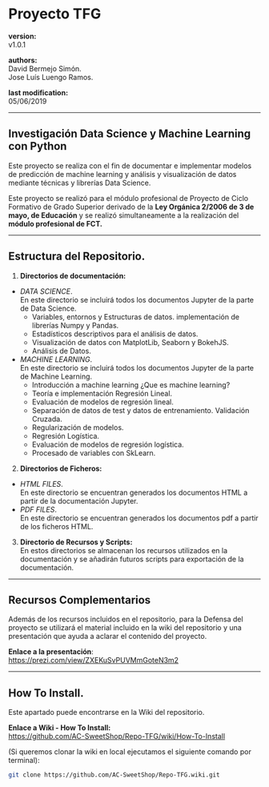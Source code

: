 # Proyecto TFG

**version:**  
 v1.0.1  

**authors:**  
David Bermejo Simón.  
Jose Luís Luengo Ramos.  

**last modification:**  
05/06/2019
___
## Investigación Data Science y Machine Learning con Python
Este proyecto se realiza con el fin de documentar e implementar modelos de
predicción de machine learning y análisis y visualización de datos mediante
técnicas y librerías Data Science.

Este proyecto se realizó para el módulo profesional de Proyecto de Ciclo Formativo
de Grado Superior derivado de la **Ley Orgánica 2/2006 de 3 de mayo, de Educación**
y se realizó simultaneamente a la realización del **módulo profesional de FCT.**

___
## Estructura del Repositorio.
1. **Directorios de documentación:**
  - *DATA SCIENCE*.  
  En este directorio se incluirá todos los documentos Jupyter de
  la parte de Data Science.
    - Variables, entornos y Estructuras de datos. implementación de librerías Numpy y Pandas.
    - Estadísticos descriptivos para el análisis de datos.
    - Visualización de datos con MatplotLib, Seaborn y BokehJS.
    - Análisis de Datos.
  - *MACHINE LEARNING*.  
  En este directorio se incluirá todos los documentos Jupyter
  de la parte de Machine Learning.
    - Introducción a machine learning ¿Que es machine learning?
    - Teoría e implementación Regresión Lineal.
    - Evaluación de modelos de regresión lineal.
    - Separación de datos de test y datos de entrenamiento. Validación Cruzada.
    - Regularización de modelos.
    - Regresión Logística.
    - Evaluación de modelos de regresión logística.
    - Procesado de variables con SkLearn.
2. **Directorios de Ficheros:**
  - *HTML FILES*.  
  En este directorio se encuentran generados los documentos HTML a partir de la
  documentación Jupyter.
  - *PDF FILES*.  
  En este directorio se encuentran generados los documentos pdf a partir de los
  ficheros HTML.
3. **Directorio de Recursos y Scripts:**  
  En estos directorios se almacenan los recursos utilizados en la documentación
  y se añadirán futuros scripts para exportación de la documentación.


___

## Recursos Complementarios
Además de los recursos incluidos en el repositorio, para la Defensa del proyecto se utilizará el material incluido en la wiki del repositorio y una presentación que ayuda a aclarar el contenido del proyecto.

 **Enlace a la presentación**:  
 https://prezi.com/view/ZXEKuSvPUVMmGoteN3m2

 ___

## How To Install.
Este apartado puede encontrarse en la Wiki del repositorio.  

**Enlace a Wiki - How To Install:**  
https://github.com/AC-SweetShop/Repo-TFG/wiki/How-To-Install

(Si queremos clonar la wiki en local ejecutamos el siguiente comando por terminal):
```bash
git clone https://github.com/AC-SweetShop/Repo-TFG.wiki.git
```
